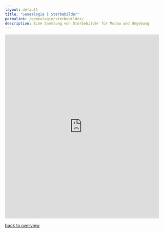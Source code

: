 ```yaml
---
layout: default
title: "Genealogie | Sterbebilder"
permalink: /genealogie/sterbebilder/ 
description: Eine Sammlung von Sterbebilder für Mudau und Umgebung
---
```


<iframe src="https://drive.google.com/embeddedfolderview?id=15EcnZ7wxH1yilHntCO_nSeuclS_f3dLg#grid" style="width:100%; height:600px; border:0;"></iframe>


[back to overview](/travel/)
